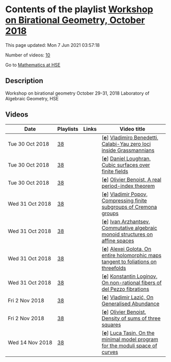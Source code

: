 # Contents of the playlist [Workshop on Birational Geometry, October 2018](https://www.youtube.com/playlist?list=PLq3E5oubNNoA9WtPtQpxGnW_swZRuWERc)

This page updated: Mon 7 Jun 2021 03:57:18

Number of videos: [10](#videos)

Go to [Mathematics at HSE](../README.md)

## Description

Workshop on birational geometry
October 29-31, 2018
Laboratory of Algebraic Geometry, HSE

## Videos

|Date|Playlists|Links|Video title|
|---|---|---|---|
| Tue&nbsp;30&nbsp;Oct&nbsp;2018 | [38](../playlists/38 "Workshop on Birational Geometry, October 2018") |  | [[**e**](https://studio.youtube.com/video/fVwJ3s4-f1Y/edit "Edit")] [Vladimiro Benedetti, Calabi-Yau zero loci inside Grassmannians](https://www.youtube.com/watch?v=fVwJ3s4-f1Y&list=PLq3E5oubNNoA9WtPtQpxGnW_swZRuWERc "Zero loci of sections of bundles over homogeneous spaces can be successfully used to construct interesting varieties: an example is given by Mukai’s work on Fano threefolds; another is given by the two maximal families of hyper-K ̈ahler manifolds due to Beauville–Donagi and Debarre–Voisin. Motivated by the latter, we study zero loci of sections of homogeneous vector bundles over classical and exceptional Grassmannians. We restrict our attention to small dimensional loci with trivial canonical bundle (of type Calabi–Yau), for which a classification is possible; as a consequence, it turns out that among them the only hyper-K ̈ahler fourfolds are those already cited.&#013;Then, if time will permit, we will introduce a generalisation of zero loci, namely orbital degeneracy loci, that can be used to construct more Calabi–Yau varieties") |
| Tue&nbsp;30&nbsp;Oct&nbsp;2018 | [38](../playlists/38 "Workshop on Birational Geometry, October 2018") |  | [[**e**](https://studio.youtube.com/video/4vrYggI_HYM/edit "Edit")] [Daniel Loughran, Cubic surfaces over finite fields](https://www.youtube.com/watch?v=4vrYggI_HYM&list=PLq3E5oubNNoA9WtPtQpxGnW_swZRuWERc "Serre has asked what are the possibilities for the number of rational points on cubic surfaces over finite fields. In this talk we give a complete solution to this problem, building on special cases treated by Swinnerton-Dyer. We also consider the more general “Inverse Galois problem” for cubic surfaces over finite fields. This is joint work with Barinder Banwait and Francesc Fit ́e.") |
| Tue&nbsp;30&nbsp;Oct&nbsp;2018 | [38](../playlists/38 "Workshop on Birational Geometry, October 2018") |  | [[**e**](https://studio.youtube.com/video/Mk3j_jPJKq8/edit "Edit")] [Olivier Benoist, A real period-index theorem](https://www.youtube.com/watch?v=Mk3j_jPJKq8&list=PLq3E5oubNNoA9WtPtQpxGnW_swZRuWERc "Lang has conjectured that a quadratic form in at least 5 variables over the function field of a real surface with no real points has a nontrivial zero. After explaining geometric motivations for this question, we will sketch a proof relying on a real variant of de Jong’s period-index theorem, and based on Hodge-theoretic arguments") |
| Wed&nbsp;31&nbsp;Oct&nbsp;2018 | [38](../playlists/38 "Workshop on Birational Geometry, October 2018") |  | [[**e**](https://studio.youtube.com/video/3AYr3T0ie-s/edit "Edit")] [Vladimir Popov, Compressing finite subgroups of Cremona groups](https://www.youtube.com/watch?v=3AYr3T0ie-s&list=PLq3E5oubNNoA9WtPtQpxGnW_swZRuWERc "So far, in the studies of finite subgroups of Cremona groups, they were all considered on an equal footing. However, in reality it is necessary to consider some of them as “not basic”, since they are obtained from others by a standard “base change” construction. This leads to the problem of finding the subgroups in the classification lists, which are obtained by such a nontrivial change, or, in another terminology, are nontrivially compressible. The talk is aimed to discuss this topic.") |
| Wed&nbsp;31&nbsp;Oct&nbsp;2018 | [38](../playlists/38 "Workshop on Birational Geometry, October 2018") |  | [[**e**](https://studio.youtube.com/video/Q5hEy-Ca7hI/edit "Edit")] [Ivan Arzhantsev, Commutative algebraic monoid structures on affine spaces](https://www.youtube.com/watch?v=Q5hEy-Ca7hI&list=PLq3E5oubNNoA9WtPtQpxGnW_swZRuWERc "We study commutative associative polynomial operations A^n × A^n → A^n with unit on the affine space A^n over an algebraically closed field of characteristic zero. A classification of such operations is obtained up to dimension 3. Several series of operations are constructed in arbitrary dimension. Also we explore a connection between commutative algebraic monoids on affine spaces and additive actions on toric varieties. This is a joint work with Sergey Bragin and Yulia Zaitseva.") |
| Wed&nbsp;31&nbsp;Oct&nbsp;2018 | [38](../playlists/38 "Workshop on Birational Geometry, October 2018") |  | [[**e**](https://studio.youtube.com/video/5T3C1OEXdC8/edit "Edit")] [Alexei Golota, On entire holomorphic maps tangent to foliations on threefolds](https://www.youtube.com/watch?v=5T3C1OEXdC8&list=PLq3E5oubNNoA9WtPtQpxGnW_swZRuWERc "We consider complex projective threefolds endowed with a codimension one holomorphic foliation. Let us assume that there exists a holomorphic map from C^2 to our threefold such that its image is Zariski dense and tangent to the foliation. Under these assumptions we want to study the implications for the birational geometry of the threefold. The main conjecture is that the threefold cannot be of general type. This statement can be seen as a particular instance of the Green–Griffiths–Lang conjecture as well as a generalization of a celebrated result of M. McQuillan from 1998. In my talk I will describe a new strategy towards the above conjecture, based on the study of positivity of the conormal bundle to the foliation.") |
| Wed&nbsp;31&nbsp;Oct&nbsp;2018 | [38](../playlists/38 "Workshop on Birational Geometry, October 2018") |  | [[**e**](https://studio.youtube.com/video/VNMPbygiWMY/edit "Edit")] [Konstantin Loginov, On non-rational fibers of del Pezzo fibrations](https://www.youtube.com/watch?v=VNMPbygiWMY&list=PLq3E5oubNNoA9WtPtQpxGnW_swZRuWERc "It is well known that a cubic del Pezzo surface can degenerate into a cone over an elliptic curve in a non-singular family. We investigate when a del Pezzo surface (of any degree) can degenerate into a non-rational surface in a “reasonably good” family. By this we mean a del Pezzo fibration over a curve in the sense of the Minimal Model Program. We will show that such degenerations depend on the singularities of the total space of the fibration, and that there is a correspondence between certain degenerations and del Pezzo fibrations with an action of a cyclic group.") |
| Fri&nbsp;2&nbsp;Nov&nbsp;2018 | [38](../playlists/38 "Workshop on Birational Geometry, October 2018") |  | [[**e**](https://studio.youtube.com/video/vXDchGaUclE/edit "Edit")] [Vladimir Lazić, On Generalised Abundance](https://www.youtube.com/watch?v=vXDchGaUclE&list=PLq3E5oubNNoA9WtPtQpxGnW_swZRuWERc "I will discuss a surprising generalisation of nonvanishing and semiampleness conjectures from various contexts. This is joint work with Thomas Peternell") |
| Fri&nbsp;2&nbsp;Nov&nbsp;2018 | [38](../playlists/38 "Workshop on Birational Geometry, October 2018") |  | [[**e**](https://studio.youtube.com/video/zsChvfTbfxI/edit "Edit")] [Olivier Benoist, Density of sums of three squares](https://www.youtube.com/watch?v=zsChvfTbfxI&list=PLq3E5oubNNoA9WtPtQpxGnW_swZRuWERc "Hilbert has proven that a real polynomial in two variables that takes only nonnegative values is a sum of four squares of rational functions. Cassels, Ellison and Pfister have shown 1 that this result is optimal: there exist such polynomials that are not sums of three squares of rational functions. In this talk, we will explain why thos&#013;e polynomials that can be written as sums of three squares are dense in the set of those that are nonnegative. The proof relies&#013;on the study of real Noether–Lefschetz loci.") |
| Wed&nbsp;14&nbsp;Nov&nbsp;2018 | [38](../playlists/38 "Workshop on Birational Geometry, October 2018") |  | [[**e**](https://studio.youtube.com/video/anNeLhxfYrY/edit "Edit")] [Luca Tasin, On the minimal model program for the moduli space of curves](https://www.youtube.com/watch?v=anNeLhxfYrY&list=PLq3E5oubNNoA9WtPtQpxGnW_swZRuWERc "In this talk I will report on a recent work with G. Codogni and F. Viviani in which we investigate the first possible steps of the minimal model program for the moduli space of stable pointed curves M. In particular, we show that such steps have a modular interpretation and we relate them to the so Hassett–Keel program, which predicts that the log canonical models of M (with natural boundaries) have also a modular interpretation.") |
